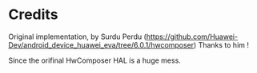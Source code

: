 # Credits

Original implementation, by Surdu Perdu (https://github.com/Huawei-Dev/android_device_huawei_eva/tree/6.0.1/hwcomposer)
Thanks to him !

Since the orifinal HwComposer HAL is a huge mess.
